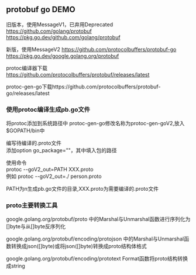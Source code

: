 ## protobuf go DEMO

旧版本，使用MessageV1，已弃用Deprecated
https://github.com/golang/protobuf
https://pkg.go.dev/github.com/golang/protobuf

新版，使用MessageV2
https://github.com/protocolbuffers/protobuf-go
https://pkg.go.dev/google.golang.org/protobuf

protoc编译器下载 https://github.com/protocolbuffers/protobuf/releases/latest

protoc-gen-go下载https://github.com/protocolbuffers/protobuf-go/releases/latest

### 使用protoc编译生成pb.go文件
将protoc添加到系统路径中
protoc-gen-go修改名称为protoc-gen-goV2,放入$GOPATH/bin中

编写待编译的.proto文件  
添加option go_package=""，其中填入包的路径

使用命令  
protoc --goV2_out=PATH XXX.proto  
例如 protoc --goV2_out=./ person.proto  

PATH为n生成pb.go文件的目录,XXX.proto为需要编译的.proto文件

### proto主要转换工具
google.golang.org/protobuf/proto
中的Marshal与Unmarshal函数进行序列化为[]byte与从[]byte反序列化  

google.golang.org/protobuf/encoding/protojson
中的Marshal与Unmarshal函数转换成json([]byte)或将json([]byte)转换成proto结构体格式

google.golang.org/protobuf/encoding/prototext
Format函数将proto结构转换成string

